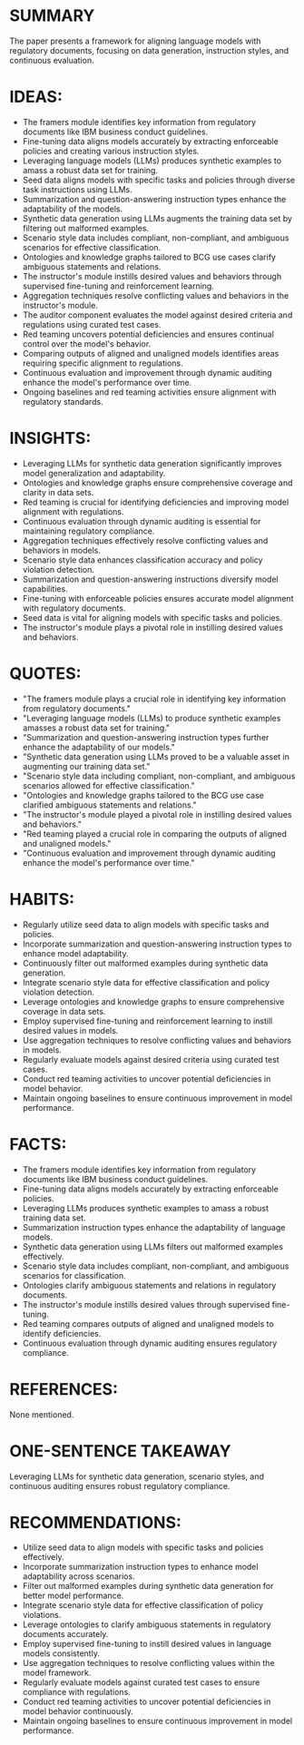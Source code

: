 # SUMMARY
The paper presents a framework for aligning language models with regulatory documents, focusing on data generation, instruction styles, and continuous evaluation.

# IDEAS:
- The framers module identifies key information from regulatory documents like IBM business conduct guidelines.
- Fine-tuning data aligns models accurately by extracting enforceable policies and creating various instruction styles.
- Leveraging language models (LLMs) produces synthetic examples to amass a robust data set for training.
- Seed data aligns models with specific tasks and policies through diverse task instructions using LLMs.
- Summarization and question-answering instruction types enhance the adaptability of the models.
- Synthetic data generation using LLMs augments the training data set by filtering out malformed examples.
- Scenario style data includes compliant, non-compliant, and ambiguous scenarios for effective classification.
- Ontologies and knowledge graphs tailored to BCG use cases clarify ambiguous statements and relations.
- The instructor's module instills desired values and behaviors through supervised fine-tuning and reinforcement learning.
- Aggregation techniques resolve conflicting values and behaviors in the instructor's module.
- The auditor component evaluates the model against desired criteria and regulations using curated test cases.
- Red teaming uncovers potential deficiencies and ensures continual control over the model's behavior.
- Comparing outputs of aligned and unaligned models identifies areas requiring specific alignment to regulations.
- Continuous evaluation and improvement through dynamic auditing enhance the model's performance over time.
- Ongoing baselines and red teaming activities ensure alignment with regulatory standards.

# INSIGHTS:
- Leveraging LLMs for synthetic data generation significantly improves model generalization and adaptability.
- Ontologies and knowledge graphs ensure comprehensive coverage and clarity in data sets.
- Red teaming is crucial for identifying deficiencies and improving model alignment with regulations.
- Continuous evaluation through dynamic auditing is essential for maintaining regulatory compliance.
- Aggregation techniques effectively resolve conflicting values and behaviors in models.
- Scenario style data enhances classification accuracy and policy violation detection.
- Summarization and question-answering instructions diversify model capabilities.
- Fine-tuning with enforceable policies ensures accurate model alignment with regulatory documents.
- Seed data is vital for aligning models with specific tasks and policies.
- The instructor's module plays a pivotal role in instilling desired values and behaviors.

# QUOTES:
- "The framers module plays a crucial role in identifying key information from regulatory documents."
- "Leveraging language models (LLMs) to produce synthetic examples amasses a robust data set for training."
- "Summarization and question-answering instruction types further enhance the adaptability of our models."
- "Synthetic data generation using LLMs proved to be a valuable asset in augmenting our training data set."
- "Scenario style data including compliant, non-compliant, and ambiguous scenarios allowed for effective classification."
- "Ontologies and knowledge graphs tailored to the BCG use case clarified ambiguous statements and relations."
- "The instructor's module played a pivotal role in instilling desired values and behaviors."
- "Red teaming played a crucial role in comparing the outputs of aligned and unaligned models."
- "Continuous evaluation and improvement through dynamic auditing enhance the model's performance over time."

# HABITS:
- Regularly utilize seed data to align models with specific tasks and policies.
- Incorporate summarization and question-answering instruction types to enhance model adaptability.
- Continuously filter out malformed examples during synthetic data generation.
- Integrate scenario style data for effective classification and policy violation detection.
- Leverage ontologies and knowledge graphs to ensure comprehensive coverage in data sets.
- Employ supervised fine-tuning and reinforcement learning to instill desired values in models.
- Use aggregation techniques to resolve conflicting values and behaviors in models.
- Regularly evaluate models against desired criteria using curated test cases.
- Conduct red teaming activities to uncover potential deficiencies in model behavior.
- Maintain ongoing baselines to ensure continuous improvement in model performance.

# FACTS:
- The framers module identifies key information from regulatory documents like IBM business conduct guidelines.
- Fine-tuning data aligns models accurately by extracting enforceable policies.
- Leveraging LLMs produces synthetic examples to amass a robust training data set.
- Summarization instruction types enhance the adaptability of language models.
- Synthetic data generation using LLMs filters out malformed examples effectively.
- Scenario style data includes compliant, non-compliant, and ambiguous scenarios for classification.
- Ontologies clarify ambiguous statements and relations in regulatory documents.
- The instructor's module instills desired values through supervised fine-tuning.
- Red teaming compares outputs of aligned and unaligned models to identify deficiencies.
- Continuous evaluation through dynamic auditing ensures regulatory compliance.

# REFERENCES:
None mentioned.

# ONE-SENTENCE TAKEAWAY
Leveraging LLMs for synthetic data generation, scenario styles, and continuous auditing ensures robust regulatory compliance.

# RECOMMENDATIONS:
- Utilize seed data to align models with specific tasks and policies effectively.
- Incorporate summarization instruction types to enhance model adaptability across scenarios.
- Filter out malformed examples during synthetic data generation for better model performance.
- Integrate scenario style data for effective classification of policy violations.
- Leverage ontologies to clarify ambiguous statements in regulatory documents accurately.
- Employ supervised fine-tuning to instill desired values in language models consistently.
- Use aggregation techniques to resolve conflicting values within the model framework.
- Regularly evaluate models against curated test cases to ensure compliance with regulations.
- Conduct red teaming activities to uncover potential deficiencies in model behavior continuously.
- Maintain ongoing baselines to ensure continuous improvement in model performance.